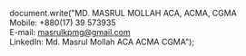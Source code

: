 document.write("MD. MASRUL MOLLAH ACA, ACMA, CGMA <br/> Mobile: +880(17) 39 573935 <br/> E-mail: masrulkpmg@gmail.com <br/> LinkedIn: Md. Masrul Mollah ACA ACMA CGMA");

